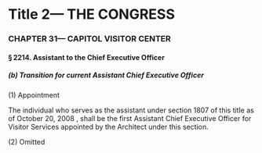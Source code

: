 
# Title 2— THE CONGRESS
### CHAPTER 31— CAPITOL VISITOR CENTER
#### § 2214. Assistant to the Chief Executive Officer
##### (b) Transition for current Assistant Chief Executive Officer

(1) Appointment

The individual who serves as the assistant under section 1807 of this title as of October 20, 2008 , shall be the first Assistant Chief Executive Officer for Visitor Services appointed by the Architect under this section.

(2) Omitted
